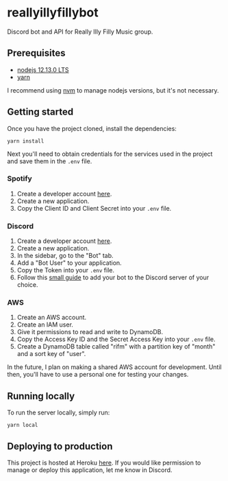 # reallyillyfillybot
Discord bot and API for Really Illy Filly Music group.

## Prerequisites
* [nodejs 12.13.0 LTS](https://nodejs.org/en/)
* [yarn](https://yarnpkg.com/lang/en/)

I recommend using [nvm](https://github.com/nvm-sh/nvm) to manage nodejs versions, but it's not necessary.

## Getting started
Once you have the project cloned, install the dependencies:

```
yarn install
```

Next you'll need to obtain credentials for the services used in the project and save them in the `.env` file.

### Spotify
1. Create a developer account [here](https://developer.spotify.com/dashboard).
2. Create a new application.
3. Copy the Client ID and Client Secret into your `.env` file.

### Discord
1. Create a developer account [here](https://discordapp.com/developers/applications/).
2. Create a new application.
3. In the sidebar, go to the "Bot" tab.
4. Add a "Bot User" to your application.
5. Copy the Token into your `.env` file.
6. Follow this [small guide](https://discordapp.com/developers/docs/topics/oauth2#bot-authorization-flow) to add your bot to the Discord server of your choice.

### AWS
1. Create an AWS account.
2. Create an IAM user.
3. Give it permissions to read and write to DynamoDB.
4. Copy the Access Key ID and the Secret Access Key into your `.env` file.
5. Create a DynamoDB table called "rifm" with a partition key of "month" and a sort key of "user".

In the future, I plan on making a shared AWS account for development. Until then, you'll have to use a personal one for testing your changes.

## Running locally
To run the server locally, simply run:

```
yarn local
```

## Deploying to production
This project is hosted at Heroku [here](https://dashboard.heroku.com/apps/reallyillyfillybot).
If you would like permission to manage or deploy this application, let me know in Discord.